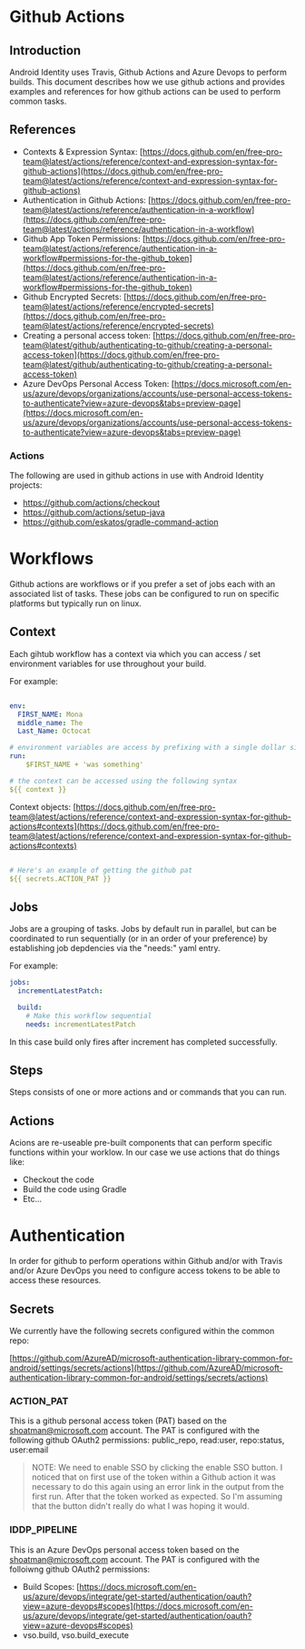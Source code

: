 # Github Actions

## Introduction

Android Identity uses Travis, Github Actions and Azure Devops to perform builds.  This document describes how we use github actions and provides examples and references for how github actions can be used to perform common tasks.  

## References

- Contexts & Expression Syntax: [https://docs.github.com/en/free-pro-team@latest/actions/reference/context-and-expression-syntax-for-github-actions](https://docs.github.com/en/free-pro-team@latest/actions/reference/context-and-expression-syntax-for-github-actions)
- Authentication in Github Actions: [https://docs.github.com/en/free-pro-team@latest/actions/reference/authentication-in-a-workflow](https://docs.github.com/en/free-pro-team@latest/actions/reference/authentication-in-a-workflow)
- Github App Token Permissions: [https://docs.github.com/en/free-pro-team@latest/actions/reference/authentication-in-a-workflow#permissions-for-the-github_token](https://docs.github.com/en/free-pro-team@latest/actions/reference/authentication-in-a-workflow#permissions-for-the-github_token)
- Github Encrypted Secrets: [https://docs.github.com/en/free-pro-team@latest/actions/reference/encrypted-secrets](https://docs.github.com/en/free-pro-team@latest/actions/reference/encrypted-secrets)
- Creating a personal access token: [https://docs.github.com/en/free-pro-team@latest/github/authenticating-to-github/creating-a-personal-access-token](https://docs.github.com/en/free-pro-team@latest/github/authenticating-to-github/creating-a-personal-access-token)
- Azure DevOps Personal Access Token: [https://docs.microsoft.com/en-us/azure/devops/organizations/accounts/use-personal-access-tokens-to-authenticate?view=azure-devops&tabs=preview-page](https://docs.microsoft.com/en-us/azure/devops/organizations/accounts/use-personal-access-tokens-to-authenticate?view=azure-devops&tabs=preview-page)

### Actions

The following are used in github actions in use with Android Identity projects:

- https://github.com/actions/checkout
- https://github.com/actions/setup-java
- https://github.com/eskatos/gradle-command-action

# Workflows

Github actions are workflows or if you prefer a set of jobs each with an associated list of tasks.  These jobs can be configured to run on specific platforms but typically run on linux.

## Context

Each gihtub workflow has a context via which you can access / set environment variables for use throughout your build.  

For example:

```yaml

env:
  FIRST_NAME: Mona
  middle_name: The
  Last_Name: Octocat

# environment variables are access by prefixing with a single dollar sign
run:
    $FIRST_NAME + 'was something'

# the context can be accessed using the following syntax
${{ context }}
```
Context objects: [https://docs.github.com/en/free-pro-team@latest/actions/reference/context-and-expression-syntax-for-github-actions#contexts](https://docs.github.com/en/free-pro-team@latest/actions/reference/context-and-expression-syntax-for-github-actions#contexts)

```yaml

# Here's an example of getting the github pat
${{ secrets.ACTION_PAT }}

```

## Jobs

Jobs are a grouping of tasks.  Jobs by default run in parallel, but can be coordinated to run sequentially (or in an order of your preference) by establishing job depdencies via the "needs:" yaml entry.  

For example:

```yaml
jobs:
  incrementLatestPatch:

  build:
    # Make this workflow sequential
    needs: incrementLatestPatch
```

In this case build only fires after increment has completed successfully.

## Steps

Steps consists of one or more actions and or commands that you can run.

## Actions

Acions are re-useable pre-built components that can perform specific functions within your worklow.  In our case we use actions that do things like:

- Checkout the code
- Build the code using Gradle
- Etc...

# Authentication

In order for github to perform operations within Github and/or with Travis and/or Azure DevOps you need to configure access tokens to be able to access these resources.

## Secrets

We currently have the following secrets configured within the common repo:

[https://github.com/AzureAD/microsoft-authentication-library-common-for-android/settings/secrets/actions](https://github.com/AzureAD/microsoft-authentication-library-common-for-android/settings/secrets/actions)

### ACTION_PAT

This is a github personal access token (PAT) based on the shoatman@microsoft.com account.  The PAT is configured with the following github OAuth2 permissions: public_repo, read:user, repo:status, user:email

> NOTE: We need to enable SSO by clicking the enable SSO button.  I noticed that on first use of the token within a Github action it was necessary to do this again using an error link in the output from the first run.  After that the token worked as expected.  So I'm assuming that the button didn't really do what I was hoping it would.

### IDDP_PIPELINE

This is an Azure DevOps personal access token based on the shoatman@microsoft.com account.  The PAT is configured with the folloiwng github OAuth2 permissions: 

- Build Scopes: [https://docs.microsoft.com/en-us/azure/devops/integrate/get-started/authentication/oauth?view=azure-devops#scopes](https://docs.microsoft.com/en-us/azure/devops/integrate/get-started/authentication/oauth?view=azure-devops#scopes)
- vso.build, vso.build_execute




